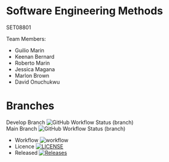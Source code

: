 #  Software Engineering Methods
SET08801

Team Members:
- Guilio Marin
- Keenan Bernard
- Roberto Marin
- Jessica Magana
- Marlon Brown
- David Onuchukwu

#  Branches
Develop Branch ![GitHub Workflow Status (branch)](https://img.shields.io/github/workflow/status/keenanbernard/sem-group3/ReportingApp-SEM-GRP3/develop) <br>
Main Branch ![GitHub Workflow Status (branch)](https://img.shields.io/github/workflow/status/keenanbernard/sem-group3/ReportingApp-SEM-GRP3/*) <br>

- Workflow ![workflow](https://github.com/keenanbernard/sem-group3/actions/workflows/main.yml/badge.svg) <br>
- Licence [![LICENSE](https://img.shields.io/github/license/keenanbernard/sem-group3.svg?style=flat-square)](https://github.com/GuilioM/sem/blob/master/LICENSE) <br>
- Released [![Releases](https://img.shields.io/github/release/keenanbernard/sem-group3/all.svg?style=flat-square)](https://github.com/GuilioM/sem/releases) <br>
